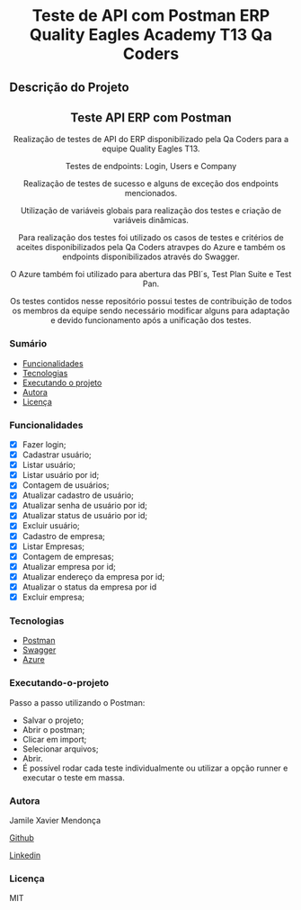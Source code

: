 <h1 align="center">Teste de API com Postman ERP Quality Eagles Academy T13 Qa Coders </h1>

## Descrição do Projeto

<h2 align="center">
Teste API ERP com Postman
</h2>
<p align="center"> Realização de testes de API do ERP disponibilizado pela Qa Coders para a equipe Quality Eagles T13. </p>
<p align="center">Testes de endpoints: Login, Users e Company</p>
<p align="center"> Realização de testes de sucesso e alguns de exceção dos endpoints mencionados.</p>
<p align="center"> Utilização de variáveis globais para realização dos testes e criação de variáveis dinâmicas.</p>
<p align="center">Para realização dos testes foi utilizado os casos de testes e critérios de aceites disponibilizados pela Qa Coders atravpes do Azure e também os endpoints disponibilizados através do Swagger.</p>
<p align="center"> O Azure também foi utilizado para abertura das PBI´s, Test Plan Suite e Test Pan.</p>
<p align="center"> Os testes contidos nesse repositório possui testes de contribuição de todos os membros da equipe sendo necessário modificar alguns para adaptação e devido funcionamento após a unificação dos testes.</p>

### Sumário

- [Funcionalidades](#funcionalidades)
- [Tecnologias](#tecnologias)
- [Executando o projeto](#Executando-o-projeto)
- [Autora](#autora)
- [Licença](#licença)

### Funcionalidades

- [x] Fazer login;
- [x] Cadastrar usuário;
- [x] Listar usuário;
- [x] Listar usuário por id;
- [x] Contagem de usuários;
- [x] Atualizar cadastro de usuário;
- [x] Atualizar senha de usuário por id;
- [x] Atualizar status de usuário por id;
- [x] Excluir usuário;
- [x] Cadastro de empresa;
- [x] Listar Empresas;
- [x] Contagem de empresas;
- [x] Atualizar empresa por id;
- [x] Atualizar endereço da empresa por id;
- [x] Atualizar o status da empresa por id
- [x] Excluir empresa;

### Tecnologias

- [Postman](https://www.postman.com/)
- [Swagger](https://swagger.io/)
- [Azure](https://azure.microsoft.com/pt-br/)

### Executando-o-projeto

Passo a passo utilizando o Postman:

- Salvar o projeto;
- Abrir o postman;
- Clicar em import;
- Selecionar arquivos;
- Abrir.
- É possível rodar cada teste individualmente ou utilizar a opção runner e executar o teste em massa.

### Autora

<p> Jamile Xavier Mendonça </p>

[Github](https://github.com/jamile-xavier)

[Linkedin](https://www.linkedin.com/in/jamile-xavier/)

### Licença

MIT
